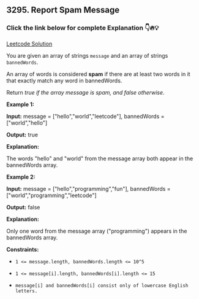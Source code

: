 ## 3295. Report Spam Message

### Click the link below for complete Explanation 👇🔥💡

[Leetcode Solution](https://leetcode.com/problems/report-spam-message/solutions/5821100/easy-to-understand-simple-approach-hashset-java-solution/)

You are given an array of strings ``message`` and an array of strings ``bannedWords``.

An array of words is considered __spam__ if there are at least two words in it that exactly match any word in bannedWords.

Return *true if the array message is spam, and false otherwise*.

 

**Example 1:**

**Input:** message = ["hello","world","leetcode"], bannedWords = ["world","hello"]

**Output:** true

**Explanation:**

The words "hello" and "world" from the message array both appear in the bannedWords array.

**Example 2:**

**Input:** message = ["hello","programming","fun"], bannedWords = ["world","programming","leetcode"]

**Output:** false

**Explanation:**

Only one word from the message array ("programming") appears in the bannedWords array.

 

**Constraints:**

- ``1 <= message.length, bannedWords.length <= 10^5``

- ``1 <= message[i].length, bannedWords[i].length <= 15``

- ``message[i] and bannedWords[i] consist only of lowercase English letters.``